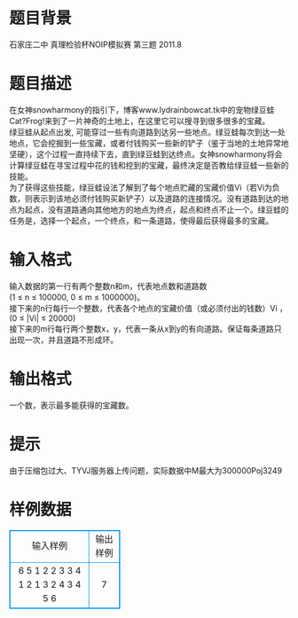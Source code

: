 # 

 
 # 题目背景 
石家庄二中&nbsp;真理检验杯NOIP模拟赛&nbsp;第三题&nbsp;2011.8<BR> 

 
 # 题目描述 
在女神snowharmony的指引下，博客www.lydrainbowcat.tk中的宠物绿豆蛙Cat?Frog!来到了一片神奇的土地上，在这里它可以搜寻到很多很多的宝藏。<BR>绿豆蛙从起点出发,&nbsp;可能穿过一些有向道路到达另一些地点。绿豆蛙每次到达一处地点，它会挖掘到一些宝藏，或者付钱购买一些新的铲子（鉴于当地的土地异常地坚硬），这个过程一直持续下去，直到绿豆蛙到达终点。女神snowharmony将会计算绿豆蛙在寻宝过程中花的钱和挖到的宝藏，最终决定是否教给绿豆蛙一些新的技能。<BR>为了获得这些技能，绿豆蛙设法了解到了每个地点贮藏的宝藏价值Vi（若Vi为负数，则表示到该地必须付钱购买新铲子）以及道路的连接情况。没有道路到达的地点为起点，没有道路通向其他地方的地点为终点，起点和终点不止一个。绿豆蛙的任务是，选择一个起点，一个终点，和一条道路，使得最后获得最多的宝藏。<BR> 

 
 # 输入格式 
输入数据的第一行有两个整数n和m，代表地点数和道路数(1&nbsp;≤&nbsp;n&nbsp;≤&nbsp;100000,&nbsp;0&nbsp;≤&nbsp;m&nbsp;≤&nbsp;1000000)。&nbsp;<BR>接下来的n行每行一个整数，代表各个地点的宝藏价值（或必须付出的钱数）Vi&nbsp;，(0&nbsp;≤&nbsp;|Vi|&nbsp;≤&nbsp;20000)&nbsp;<BR>接下来的m行每行两个整数x，y，代表一条从x到y的有向道路。保证每条道路只出现一次，并且道路不形成环。&nbsp;<BR> 

 
 # 输出格式 
一个数，表示最多能获得的宝藏数。&nbsp; 

 
 # 提示 
由于压缩包过大、TYVJ服务器上传问题，实际数据中M最大为300000Poj3249 
# 样例数据
<style>
        table,table tr th, table tr td { border:1px solid #0094ff; }
        table { width: 200px; min-height: 25px; line-height: 25px; text-align: center; border-collapse: collapse;}   
    </style>
<table>
	<tr>
		<td>输入样例</td>
		<td>输出样例</td>
	</tr>
<tr><td>6 5
1
2
2
3
3
4
1 2
1 3
2 4
3 4
5 6
</td><td>7</td></tr></table>
